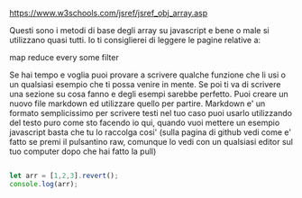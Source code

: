 https://www.w3schools.com/jsref/jsref_obj_array.asp

Questi sono i metodi di base degli array su javascript e bene o male si utilizzano quasi tutti. Io ti consiglierei di
leggere le pagine relative a:

map
reduce
every
some
filter

Se hai tempo e voglia puoi provare a scrivere qualche funzione che li usi o un qualsiasi esempio che ti possa venire in mente.
Se poi ti va di scrivere una sezione su cosa fanno e degli esempi sarebbe perfetto. Puoi creare un nuovo file markdown ed
utilizzare quello per partire. Markdown e' un formato semplicissimo per scrivere testi nel tuo caso puoi usarlo utilizzando del
testo puro come sto facendo io qui, quando vuoi mettere un esempio javascript basta che tu lo raccolga cosi' 
(sulla pagina di github vedi come e' fatto se premi il pulsantino raw, comunque lo vedi con un qualsiasi editor sul tuo computer
dopo che hai fatto la pull)

```javascript

let arr = [1,2,3].revert();
console.log(arr);

```
